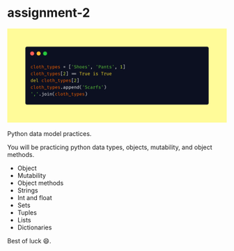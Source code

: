# assignment-2

![chothing](carbon.png)

<!--  carbon code -- can you guess what it does? Run and see the result!
cloth_types = ['Shoes', 'Pants', 1]
cloth_types[2] == True is True
del cloth_types[2]
cloth_types.append('Scarfs')
','.join(cloth_types) 
-->

Python data model practices.

You will be practicing python data types, objects, mutability, and object methods.

- Object
- Mutability
- Object methods
- Strings
- Int and float
- Sets
- Tuples
- Lists
- Dictionaries

Best of luck :smile:.
